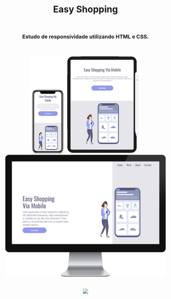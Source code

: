 <h1 align="center">
  Easy Shopping</h1>
<br>
<h3 align="center">Estudo de responsividade utilizando HTML e CSS.</h3>
<br>
<br>
<div align="center">
  <img width="350px" src="https://github.com/feliperyo/easy-shopping/blob/master/img/mobile%20e%20tablet.png?raw=true" /> 
</div>

<div align="center">
  <img width="600px" src="https://github.com/feliperyo/easy-shopping/blob/master/img/desktop.png?raw=true"/>
</div>

<br>
<br>
<div align="center">
<a href="https://feliperyo.github.io/easy-shopping/" target="_blank"><img src="https://img.shields.io/website-up-down-green-red/http/monip.org.svg"></a>
</div>
